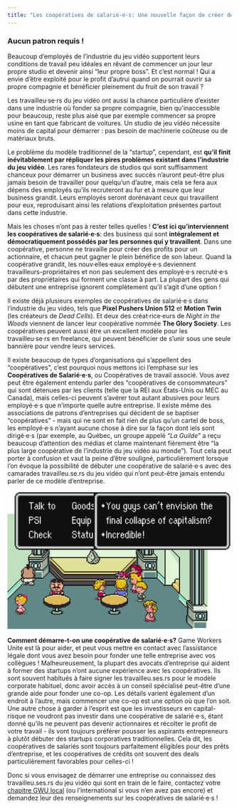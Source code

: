 ```yaml
---
title: "Les coopératives de salarié·e·s: Une nouvelle façon de créer des jeux commerciaux"
---
```

### Aucun patron requis !

Beaucoup d’employés de l’industrie du jeu vidéo supportent leurs conditions de travail peu idéales en rêvant de commencer un jour leur propre studio et devenir ainsi “leur propre boss”. Et c’est normal ! Qui a envie d’être exploité pour le profit d’autrui quand on pourrait ouvrir sa propre compagnie et bénéficier pleinement du fruit de son travail ?

Les travailleu·se·rs du jeu vidéo ont aussi la chance particulière d’exister dans une industrie où fonder sa propre compagnie, bien qu'inaccessible pour beaucoup, reste plus aisé que par exemple commencer sa propre usine en tant que fabricant de voitures. Un studio de jeu vidéo nécessite moins de capital pour démarrer : pas besoin de machinerie coûteuse ou de matériaux bruts.

Le problème du modèle traditionnel de la “startup”, cependant, est **qu’il finit inévitablement par répliquer les pires problèmes existant dans l’industrie du jeu vidéo**. Les rares fondateurs de studios qui sont suffisamment chanceux pour démarrer un business avec succès n’auront peut-être plus jamais besoin de travailler pour quelqu’un d’autre, mais cela se fera aux dépens des employés qu’ils recruteront au fur et à mesure que leur business grandit. Leurs employés seront dorénavant ceux qui travaillent pour eux, reproduisant ainsi les relations d’exploitation présentes partout dans cette industrie.

Mais les choses n’ont pas à rester telles quelles ! **C’est ici qu’interviennent les coopératives de salarié·e·s**: des business qui sont **intégralement et démocratiquement possédés par les personnes qui y travaillent**. Dans une coopérative, personne ne travaille pour créer des profits pour un actionnaire, et chacun peut gagner le plein bénéfice de son labeur. Quand la coopérative grandit, les nouv·elles·eaux employé·e·s deviennent travailleurs-propriétaires et non pas seulement des employé·e·s recruté·e·s par des propriétaires qui forment une classe à part. La plupart des gens qui débutent une entreprise ignorent complètement qu’il s’agit d’une option !


Il existe déjà plusieurs exemples de coopératives de salarié·e·s dans l’industrie du jeu vidéo, tels que **Pixel Pushers Union 512** et **Motion Twin** (les créateurs de *Dead Cells*). Et deux des créat·rice·eurs de *Night in the Woods* viennent de lancer leur coopérative nommée **The Glory Society**. Les coopératives peuvent aussi être un excellent modèle pour les travailleu·se·rs en freelance, qui peuvent bénéficier de s’unir sous une seule bannière pour vendre leurs services.

Il existe beaucoup de types d’organisations qui s’appellent des “coopératives”, c’est pourquoi nous mettons ici l’emphase sur les **Coopératives de Salarié·e·s**, ou Coopératives de travail associé. Vous avez peut être également entendu parler des “coopératives de consommateurs” qui sont détenues par les clients (telle que la REI aux États-Unis ou MEC au Canada), mais celles-ci peuvent s’avérer tout autant abusives pour leurs employé·e·s que n’importe quelle autre entreprise. Il existe même des associations de patrons d’entreprises qui décident de se baptiser “coopératives” - mais qui ne sont en fait rien de plus qu’un cartel de boss, les employé·e·s n’ayant aucune chose à dire sur la façon dont iels sont dirigé·e·s (par exemple, au Québec, un groupe appelé “*La Guilde*” a reçu beaucoup d’attention des médias et clame maintenant fièrement être “la plus large coopérative de l’industrie du jeu vidéo au monde”). Tout cela peut porter à confusion et vaut la peine d’être souligné, particulièrement lorsque l’on évoque la possibilité de débuter une coopérative de salarié·e·s avec des camarades travailleu.se.rs du jeu vidéo qui n’ont peut-être jamais entendu parler de ce modèle d’entreprise.


<div class="md-img">
<img
  src="/images/eb-capitalism.png"
  alt="Vous n'arrivez même pas à imaginer l'effondrement du capitalisme? Incroyable!"
/>
</div>

**Comment démarre-t-on une coopérative de salarié·e·s?** Game Workers Unite est là pour aider, et peut vous mettre en contact avec l’assistance légale dont vous avez besoin pour fonder une telle entreprise avec vos collègues ! Malheureusement, la plupart des avocats d’entreprise qui aident à former des startups n’ont aucune expérience avec les coopératives. Ils sont souvent habitués à faire signer les travailleu.ses.rs pour le modèle corporate habituel, donc avoir accès à un conseil spécialisé peut-être d’une grande aide pour fonder une co-op. Les détails varient également d’un endroit à l’autre, mais commencer une co-op est une option où que l’on soit. Une autre chose à garder à l’esprit est que les investisseurs en capital-risque ne voudront pas investir dans une coopérative de salarié·e·s, étant donné qu’ils ne peuvent pas devenir actionnaires et récolter le profit de votre travail - ils vont toujours préférer pousser les aspirants entrepreneurs à plutôt débuter des startups corporatives traditionnelles. Cela dit, les coopératives de salariés sont toujours parfaitement éligibles pour des prêts d’entreprise, et les coopératives de crédits ont souvent des deals particulièrement favorables pour celles-ci !

Donc si vous envisagez de démarrer une entreprise ou connaissez des travailleu.ses.rs du jeu vidéo qui sont en train de le faire, contactez votre [chapitre GWU local](https://www.gameworkersunite.org/get-involved) (ou l’international si vous n’en avez pas encore) et demandez leur des renseignements sur les coopératives de salarié·e·s !
